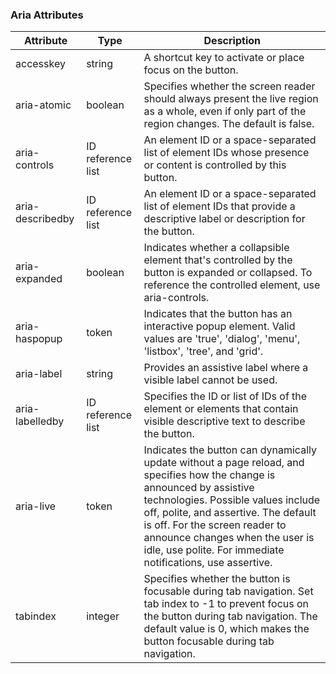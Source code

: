 ### Aria Attributes

| Attribute        | Type              | Description                                                                                                                                                                                                                                                                                                                              |
| ---------------- | ----------------- | ---------------------------------------------------------------------------------------------------------------------------------------------------------------------------------------------------------------------------------------------------------------------------------------------------------------------------------------- |
| accesskey        | string            | A shortcut key to activate or place focus on the button.                                                                                                                                                                                                                                                                                 |
| aria-atomic      | boolean           | Specifies whether the screen reader should always present the live region as a whole, even if only part of the region changes. The default is false.                                                                                                                                                                                     |
| aria-controls    | ID reference list | An element ID or a space-separated list of element IDs whose presence or content is controlled by this button.                                                                                                                                                                                                                           |
| aria-describedby | ID reference list | An element ID or a space-separated list of element IDs that provide a descriptive label or description for the button.                                                                                                                                                                                                                   |
| aria-expanded    | boolean           | Indicates whether a collapsible element that's controlled by the button is expanded or collapsed. To reference the controlled element, use aria-controls.                                                                                                                                                                                |
| aria-haspopup    | token             | Indicates that the button has an interactive popup element. Valid values are 'true', 'dialog', 'menu', 'listbox', 'tree', and 'grid'.                                                                                                                                                                                                    |
| aria-label       | string            | Provides an assistive label where a visible label cannot be used.                                                                                                                                                                                                                                                                        |
| aria-labelledby  | ID reference list | Specifies the ID or list of IDs of the element or elements that contain visible descriptive text to describe the button.                                                                                                                                                                                                                 |
| aria-live        | token             | Indicates the button can dynamically update without a page reload, and specifies how the change is announced by assistive technologies. Possible values include off, polite, and assertive. The default is off. For the screen reader to announce changes when the user is idle, use polite. For immediate notifications, use assertive. |
| tabindex         | integer           | Specifies whether the button is focusable during tab navigation. Set tab index to -1 to prevent focus on the button during tab navigation. The default value is 0, which makes the button focusable during tab navigation.                                                                                                               |
